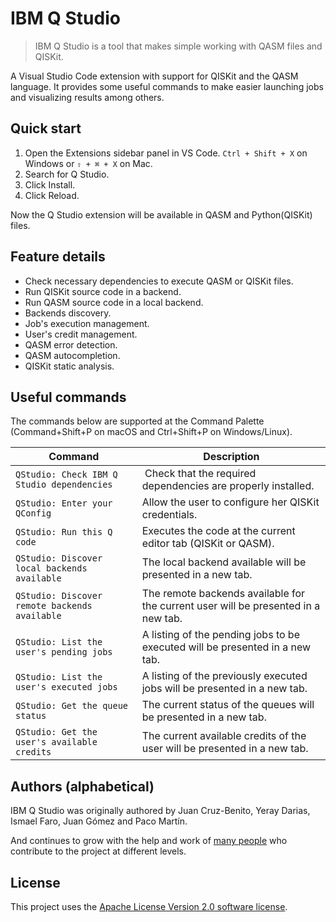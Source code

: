 # IBM Q Studio

> IBM Q Studio is a tool that makes simple working with QASM files and QISKit.

A Visual Studio Code extension with support for QISKit and the QASM language. It provides some useful commands to make easier launching jobs and visualizing results among others.

## Quick start

1. Open the Extensions sidebar panel in VS Code. `Ctrl + Shift + X` on Windows or `⇧ + ⌘ + X` on Mac.
1. Search for Q Studio.
1. Click Install.
1. Click Reload.

Now the Q Studio extension will be available in QASM and Python(QISKit) files.

## Feature details

* Check necessary dependencies to execute QASM or QISKit files.
* Run QISKit source code in a backend.
* Run QASM source code in a local backend.
* Backends discovery.
* Job's execution management.
* User's credit management.
* QASM error detection.
* QASM autocompletion.
* QISKit static analysis.  

## Useful commands

The commands below are supported at the Command Palette (Command+Shift+P on macOS and Ctrl+Shift+P on Windows/Linux).

Command | Description
--- | ---
```QStudio: Check IBM Q Studio dependencies``` | Check that the required dependencies are properly installed.
```QStudio: Enter your QConfig``` | Allow the user to configure her QISKit credentials.
```QStudio: Run this Q code``` | Executes the code at the current editor tab (QISKit or QASM).
```QStudio: Discover local backends available``` | The local backend available will be presented in a new tab.
```QStudio: Discover remote backends available``` | The remote backends available for the current user will be presented in a new tab.
```QStudio: List the user's pending jobs``` | A listing of the pending jobs to be executed will be presented in a new tab.
```QStudio: List the user's executed jobs``` | A listing of the previously executed jobs will be presented in a new tab.
```QStudio: Get the queue status``` | The current status of the queues will be presented in a new tab.
```QStudio: Get the user's available credits``` | The current available credits of the user will be presented in a new tab.

## Authors (alphabetical)

IBM Q Studio was originally authored by Juan Cruz-Benito, Yeray Darias, Ismael Faro, Juan Gómez and Paco Martín.

And continues to grow with the help and work of [many people](./CONTRIBUTORS.md) who contribute to the project at different levels.

## License 
This project uses the [Apache License Version 2.0 software license](https://www.apache.org/licenses/LICENSE-2.0).
